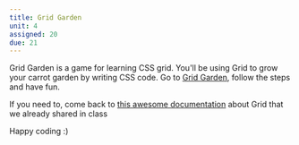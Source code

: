 ```yaml
---
title: Grid Garden
unit: 4
assigned: 20
due: 21
---
```


Grid Garden is a game for learning CSS grid. You'll be using Grid to grow your carrot garden by writing CSS code.
Go to [Grid Garden](https://cssgridgarden.com/), follow the steps and have fun.

If you need to, come back to [this awesome documentation](https://css-tricks.com/snippets/css/complete-guide-grid/) about Grid that we already shared in class

Happy coding :)
